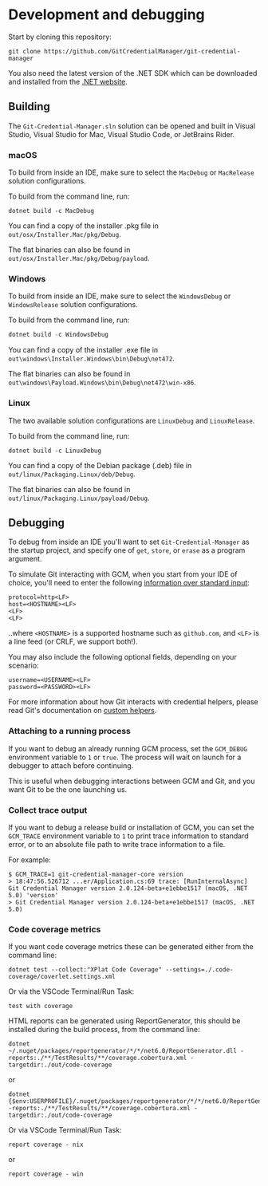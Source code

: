# Development and debugging

Start by cloning this repository:

```shell
git clone https://github.com/GitCredentialManager/git-credential-manager
```

You also need the latest version of the .NET SDK which can be downloaded and installed from the [.NET website][dotnet-web].

## Building

The `Git-Credential-Manager.sln` solution can be opened and built in Visual Studio, Visual Studio for Mac, Visual Studio Code, or JetBrains Rider.

### macOS

To build from inside an IDE, make sure to select the `MacDebug` or `MacRelease` solution configurations.

To build from the command line, run:

```shell
dotnet build -c MacDebug
```

You can find a copy of the installer .pkg file in `out/osx/Installer.Mac/pkg/Debug`.

The flat binaries can also be found in `out/osx/Installer.Mac/pkg/Debug/payload`.

### Windows

To build from inside an IDE, make sure to select the `WindowsDebug` or `WindowsRelease` solution configurations.

To build from the command line, run:

```powershell
dotnet build -c WindowsDebug
```

You can find a copy of the installer .exe file in `out\windows\Installer.Windows\bin\Debug\net472`.

The flat binaries can also be found in `out\windows\Payload.Windows\bin\Debug\net472\win-x86`.

### Linux

The two available solution configurations are `LinuxDebug` and `LinuxRelease`.

To build from the command line, run:

```shell
dotnet build -c LinuxDebug
```

You can find a copy of the Debian package (.deb) file in `out/linux/Packaging.Linux/deb/Debug`.

The flat binaries can also be found in `out/linux/Packaging.Linux/payload/Debug`.

## Debugging

To debug from inside an IDE you'll want to set `Git-Credential-Manager` as the startup project, and specify one of `get`, `store`, or `erase` as a program argument.

To simulate Git interacting with GCM, when you start from your IDE of choice, you'll need to enter the following [information over standard input][ioformat]:

```text
protocol=http<LF>
host=<HOSTNAME><LF>
<LF>
<LF>
```

..where `<HOSTNAME>` is a supported hostname such as `github.com`, and `<LF>` is a line feed (or CRLF, we support both!).

You may also include the following optional fields, depending on your scenario:

```text
username=<USERNAME><LF>
password=<PASSWORD><LF>
```

For more information about how Git interacts with credential helpers, please read Git's documentation on [custom helpers][custom-helpers].

### Attaching to a running process

If you want to debug an already running GCM process, set the `GCM_DEBUG` environment variable to `1` or `true`. The process will wait on launch for a debugger to attach before continuing.

This is useful when debugging interactions between GCM and Git, and you want Git to be the one launching us.

### Collect trace output

If you want to debug a release build or installation of GCM, you can set the `GCM_TRACE` environment variable to `1` to print trace information to standard error, or to an absolute file path to write trace information to a file.

For example:

```shell
$ GCM_TRACE=1 git-credential-manager-core version
> 18:47:56.526712 ...er/Application.cs:69 trace: [RunInternalAsync] Git Credential Manager version 2.0.124-beta+e1ebbe1517 (macOS, .NET 5.0) 'version'
> Git Credential Manager version 2.0.124-beta+e1ebbe1517 (macOS, .NET 5.0)
```

### Code coverage metrics

If you want code coverage metrics these can be generated either from the command line:

```shell
dotnet test --collect:"XPlat Code Coverage" --settings=./.code-coverage/coverlet.settings.xml
```

Or via the VSCode Terminal/Run Task:

```console
test with coverage
```

HTML reports can be generated using ReportGenerator, this should be installed during the build process, from the command line:

```shell
dotnet ~/.nuget/packages/reportgenerator/*/*/net6.0/ReportGenerator.dll -reports:./**/TestResults/**/coverage.cobertura.xml -targetdir:./out/code-coverage
```

or

```shell
dotnet {$env:USERPROFILE}/.nuget/packages/reportgenerator/*/*/net6.0/ReportGenerator.dll -reports:./**/TestResults/**/coverage.cobertura.xml -targetdir:./out/code-coverage
```

Or via VSCode Terminal/Run Task:

```console
report coverage - nix
```

or

```console
report coverage - win
```

[dotnet-web]: https://dotnet.microsoft.com/
[custom-helpers]: https://git-scm.com/docs/gitcredentials#_custom_helpers
[ioformat]: https://git-scm.com/docs/git-credential#IOFMT
